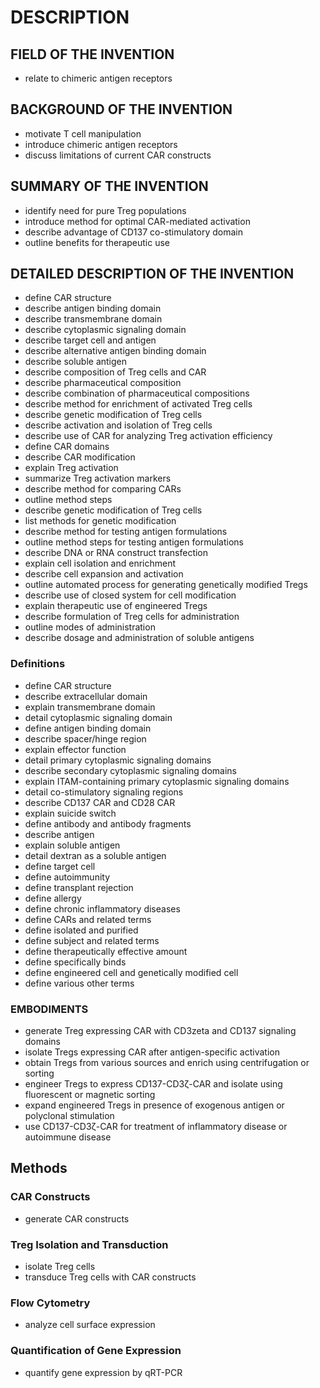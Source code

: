 # DESCRIPTION

## FIELD OF THE INVENTION

- relate to chimeric antigen receptors

## BACKGROUND OF THE INVENTION

- motivate T cell manipulation
- introduce chimeric antigen receptors
- discuss limitations of current CAR constructs

## SUMMARY OF THE INVENTION

- identify need for pure Treg populations
- introduce method for optimal CAR-mediated activation
- describe advantage of CD137 co-stimulatory domain
- outline benefits for therapeutic use

## DETAILED DESCRIPTION OF THE INVENTION

- define CAR structure
- describe antigen binding domain
- describe transmembrane domain
- describe cytoplasmic signaling domain
- describe target cell and antigen
- describe alternative antigen binding domain
- describe soluble antigen
- describe composition of Treg cells and CAR
- describe pharmaceutical composition
- describe combination of pharmaceutical compositions
- describe method for enrichment of activated Treg cells
- describe genetic modification of Treg cells
- describe activation and isolation of Treg cells
- describe use of CAR for analyzing Treg activation efficiency
- define CAR domains
- describe CAR modification
- explain Treg activation
- summarize Treg activation markers
- describe method for comparing CARs
- outline method steps
- describe genetic modification of Treg cells
- list methods for genetic modification
- describe method for testing antigen formulations
- outline method steps for testing antigen formulations
- describe DNA or RNA construct transfection
- explain cell isolation and enrichment
- describe cell expansion and activation
- outline automated process for generating genetically modified Tregs
- describe use of closed system for cell modification
- explain therapeutic use of engineered Tregs
- describe formulation of Treg cells for administration
- outline modes of administration
- describe dosage and administration of soluble antigens

### Definitions

- define CAR structure
- describe extracellular domain
- explain transmembrane domain
- detail cytoplasmic signaling domain
- define antigen binding domain
- describe spacer/hinge region
- explain effector function
- detail primary cytoplasmic signaling domains
- describe secondary cytoplasmic signaling domains
- explain ITAM-containing primary cytoplasmic signaling domains
- detail co-stimulatory signaling regions
- describe CD137 CAR and CD28 CAR
- explain suicide switch
- define antibody and antibody fragments
- describe antigen
- explain soluble antigen
- detail dextran as a soluble antigen
- define target cell
- define autoimmunity
- define transplant rejection
- define allergy
- define chronic inflammatory diseases
- define CARs and related terms
- define isolated and purified
- define subject and related terms
- define therapeutically effective amount
- define specifically binds
- define engineered cell and genetically modified cell
- define various other terms

### EMBODIMENTS

- generate Treg expressing CAR with CD3zeta and CD137 signaling domains
- isolate Tregs expressing CAR after antigen-specific activation
- obtain Tregs from various sources and enrich using centrifugation or sorting
- engineer Tregs to express CD137-CD3ζ-CAR and isolate using fluorescent or magnetic sorting
- expand engineered Tregs in presence of exogenous antigen or polyclonal stimulation
- use CD137-CD3ζ-CAR for treatment of inflammatory disease or autoimmune disease

## Methods

### CAR Constructs

- generate CAR constructs

### Treg Isolation and Transduction

- isolate Treg cells
- transduce Treg cells with CAR constructs

### Flow Cytometry

- analyze cell surface expression

### Quantification of Gene Expression

- quantify gene expression by qRT-PCR

